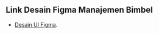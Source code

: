 ## Link Desain Figma Manajemen Bimbel

- [Desain UI Figma](https://www.figma.com/design/xJptZfx4oK4eYOSoDRPeAE/UI-UX-LMS---Gluon-IT?node-id=0-1&t=0Rk034BKqJzwQqM3-1).
